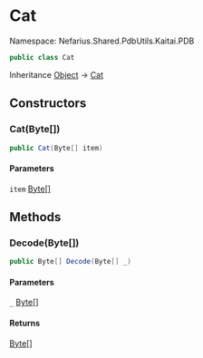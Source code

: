 # Cat

Namespace: Nefarius.Shared.PdbUtils.Kaitai.PDB

```csharp
public class Cat
```

Inheritance [Object](https://docs.microsoft.com/en-us/dotnet/api/system.object) → [Cat](./nefarius.shared.pdbutils.kaitai.pdb.cat.md)

## Constructors

### <a id="constructors-.ctor"/>**Cat(Byte[])**

```csharp
public Cat(Byte[] item)
```

#### Parameters

`item` [Byte[]](https://docs.microsoft.com/en-us/dotnet/api/system.byte)<br>

## Methods

### <a id="methods-decode"/>**Decode(Byte[])**

```csharp
public Byte[] Decode(Byte[] _)
```

#### Parameters

`_` [Byte[]](https://docs.microsoft.com/en-us/dotnet/api/system.byte)<br>

#### Returns

[Byte[]](https://docs.microsoft.com/en-us/dotnet/api/system.byte)
